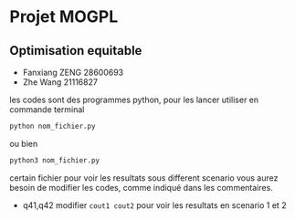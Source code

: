 # Projet MOGPL 
## Optimisation equitable
- Fanxiang ZENG 28600693
- Zhe Wang  21116827

les codes sont des programmes python, pour les lancer utiliser en commande terminal
```bash 
python nom_fichier.py
```
ou bien 
```bash 
python3 nom_fichier.py
```

certain fichier pour voir les resultats sous different scenario vous aurez besoin de modifier les codes, comme indiqué dans les commentaires. 
- q41,q42 modifier `cout1 cout2` pour voir les resultats en scenario 1 et 2